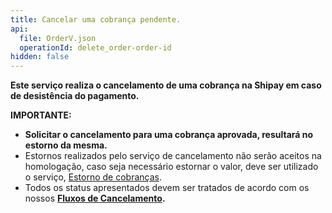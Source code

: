 ```yaml
---
title: Cancelar uma cobrança pendente.
api:
  file: OrderV.json
  operationId: delete_order-order-id
hidden: false
---
```

**Este serviço realiza o cancelamento de uma cobrança na Shipay em caso de desistência do pagamento.**

**IMPORTANTE:**

* **Solicitar o cancelamento para uma cobrança aprovada, resultará no estorno da mesma.**
* Estornos realizados pelo serviço de cancelamento não serão aceitos na homologação, caso seja necessário estornar o valor, deve ser utilizado o serviço, [Estorno de cobranças](https://shipay-documentation.readme.io/reference/delete_order-order-id-refund-1).
* Todos os status apresentados devem ser tratados de acordo com os nossos **[Fluxos de Cancelamento](https://docs.shipay.com.br/flows-cancellation-reversal).**